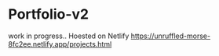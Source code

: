 # Portfolio-v2
work in progress..
Hoested on Netlify https://unruffled-morse-8fc2ee.netlify.app/projects.html
